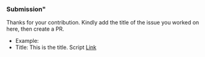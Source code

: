 ### Submission"

Thanks for your contribution.
Kindly add the title of the issue you worked on here, then create a PR.

*   Example:
*   Title: This is the title.   Script
    [Link](https://github.com/chaoss/education/pull/62)
